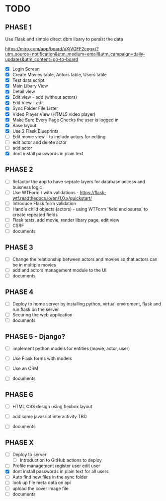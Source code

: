 # TODO
## PHASE 1

Use Flask and simple direct dbm libary to persist the data

https://miro.com/app/board/uXjVOFF2cpg=/?utm_source=notification&utm_medium=email&utm_campaign=daily-updates&utm_content=go-to-board

- [x] Login Screen
- [x] Create Movies table, Actors table, Users table
- [x] Test data script
- [x] Main Libary View
- [x] Detail view
- [x] Edit view - add (without actors)
- [x] Edit View - edit
- [x] Sync Folder File Lister
- [x] Video Player View (HTML5 video player)
- [x] Make Sure Every Page Checks the user is logged in 
- [x] Base layout
- [x] Use 2 Flask Blueprints
- [ ] Edit movie view - to include actors for editing
- [ ] edit actor and delete actor
- [ ] add actor
- [x] dont install passwords in plain text

## PHASE 2

- [ ] Refactor the app to have seprate layers for database access and buisness logic
- [ ] Use WTForm / with validations - https://flask-wtf.readthedocs.io/en/1.0.x/quickstart/
- [ ] Introduce Flask form validation
- [ ] Handle child objects (actors) - using WTForm 'field enclosures' to create repeated fields
- [ ] Flask tests,  add movie, render libary page, edit view
- [ ] CSRF
- [ ] documents

## PHASE 3

- [ ] Change the relationship between actors and movies so that actors can be in multiple movies
- [ ] add and actors management module to the UI
- [ ] documents

## PHASE 4

- [ ] Deploy to home server by installing python, virtual enviroment, flask and run flask on the server
- [ ] Securing the web application
- [ ] documents

## PHASE 5 - Django?

- [ ] implement python models for entities (movie, actor, user)
- [ ] Use Flask forms with models 
- [ ] Use an ORM
- [ ] documents







## PHASE 6

- [ ] HTML CSS design using flexbox layout
- [ ] add some javasript interactivity TBD
- [ ] documents


## PHASE X

- [ ] Deploy to server
  - [ ] Introduction to GitHub actions to deploy
- [ ] Profile management register user edit user
- [x] dont install passwords in plain text for all users
- [ ] Auto find new files in the sync folder
- [ ] look up file meta data on api
- [ ] upload the cover image file
- [ ] documents
